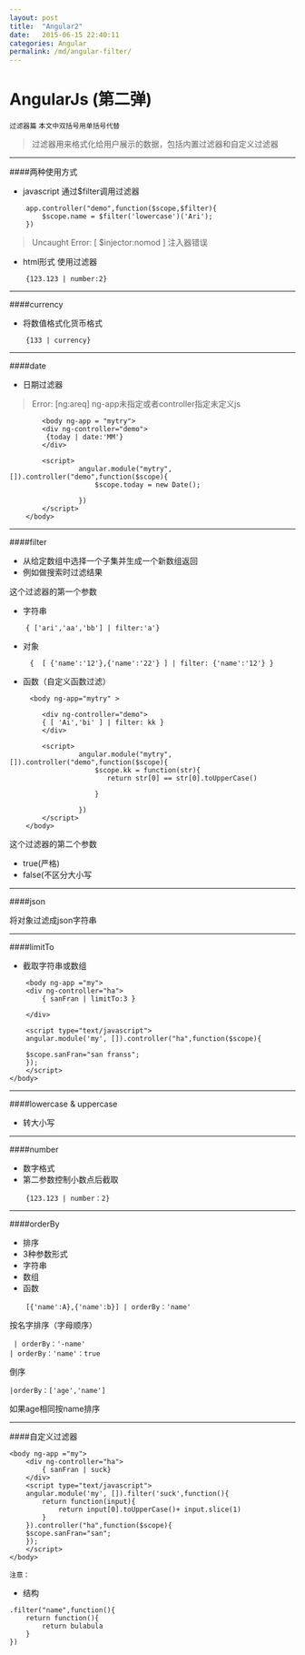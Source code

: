 ```yaml
---
layout: post
title:  "Angular2"
date:   2015-06-15 22:40:11
categories: Angular
permalink: /md/angular-filter/
---
```



AngularJs (第二弹)
===

`过滤器篇`
`本文中双括号用单括号代替`

> 过滤器用来格式化给用户展示的数据，包括内置过滤器和自定义过滤器

---
####两种使用方式
- javascript 通过$filter调用过滤器

```
	app.controller("demo",function($scope,$filter){
		$scope.name = $filter('lowercase')('Ari');
	})
```

> Uncaught Error: [ $injector:nomod ]
> 注入器错误

- html形式 使用过滤器

```
	{123.123 | number:2}
```

---

####currency

- 将数值格式化货币格式

```
	{133 | currency}
```

---

####date

- 日期过滤器

> Error: [ng:areq]
> ng-app未指定或者controller指定未定义js

```
		<body ng-app = "mytry">
        <div ng-controller="demo">
         {today | date:'MM'}
        </div>

        <script>
                 angular.module("mytry",[]).controller("demo",function($scope){
                     $scope.today = new Date();

                 })
        </script>
    </body>
```

---

####filter
- 从给定数组中选择一个子集并生成一个新数组返回
- 例如做搜索时过滤结果

这个过滤器的第一个参数
- 字符串

```
	{ ['ari','aa','bb'] | filter:'a'}
```
- 对象

```
	 {  [ {'name':'12'},{'name':'22'} ] | filter: {'name':'12'} }
```

- 函数（自定义函数过滤）

```
	 <body ng-app="mytry" >

        <div ng-controller="demo">
        { [ 'Ai','bi' ] | filter: kk }
        </div>

        <script>
                 angular.module("mytry",[]).controller("demo",function($scope){
                     $scope.kk = function(str){
                        return str[0] == str[0].toUpperCase()

                     }

                 })
        </script>
    </body>
```

这个过滤器的第二个参数

- true(严格)
- false(不区分大小写

---

####json

将对象过滤成json字符串

---

####limitTo

- 截取字符串或数组
```
	<body ng-app ="my">
	<div ng-controller="ha">
		{ sanFran | limitTo:3 }

	</div>
	
	<script type="text/javascript">
	angular.module('my', []).controller("ha",function($scope){
		
	$scope.sanFran="san franss";
	});	
	</script>
</body>
```

---

####lowercase & uppercase
- 转大小写

---

####number 
-  数字格式
-  第二参数控制小数点后截取

```
	{123.123 | number：2}
```

---

####orderBy
- 排序
- 3种参数形式
- 字符串
- 数组
- 函数

```
	[{'name':A},{'name':b}] | orderBy：'name'
```
按名字排序（字母顺序）

```
 | orderBy：'-name'
| orderBy：'name'：true
```
倒序

```
|orderBy：['age','name']
```

如果age相同按name排序

---

####自定义过滤器

```
<body ng-app ="my">
	<div ng-controller="ha">
		{ sanFran | suck}
	</div>	
	<script type="text/javascript">
	angular.module('my', []).filter('suck',function(){
		return function(input){
			return input[0].toUpperCase()+ input.slice(1)
		}
	}).controller("ha",function($scope){		
	$scope.sanFran="san";
	});	
	</script>
</body>
```

`注意：`
- 结构

```	
.filter("name",function(){
	return function(){
		return bulabula
	}
})
```

